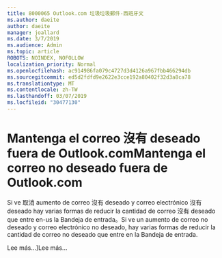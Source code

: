 ```yaml
---
title: 8000065 Outlook.com 垃圾垃圾郵件-西班牙文
ms.author: daeite
author: daeite
manager: joallard
ms.date: 3/7/2019
ms.audience: Admin
ms.topic: article
ROBOTS: NOINDEX, NOFOLLOW
localization_priority: Normal
ms.openlocfilehash: ac914986fa079c4727d3d4126a967fbb466294db
ms.sourcegitcommit: ed5d2fdfd9e2622e3cce192a80402f32d3a8ca78
ms.translationtype: MT
ms.contentlocale: zh-TW
ms.lasthandoff: 03/07/2019
ms.locfileid: "30477130"
---
```

# <a name="mantenga-el-correo-no-deseado-fuera-de-outlookcom"></a><span data-ttu-id="d32c6-102">Mantenga el correo 沒有 deseado fuera de Outlook.com</span><span class="sxs-lookup"><span data-stu-id="d32c6-102">Mantenga el correo no deseado fuera de Outlook.com</span></span>

<span data-ttu-id="d32c6-103">Si ve 取消 aumento de correo 沒有 deseado y correo electrónico 沒有 deseado hay varias formas de reducir la cantidad de correo 沒有 deseado que entre en-us la Bandeja de entrada。</span><span class="sxs-lookup"><span data-stu-id="d32c6-103">Si ve un aumento de correo no deseado y correo electrónico no deseado, hay varias formas de reducir la cantidad de correo no deseado que entre en la Bandeja de entrada.</span></span>

<span data-ttu-id="d32c6-104">Lee más...]</span><span class="sxs-lookup"><span data-stu-id="d32c6-104">Lee más...</span></span>